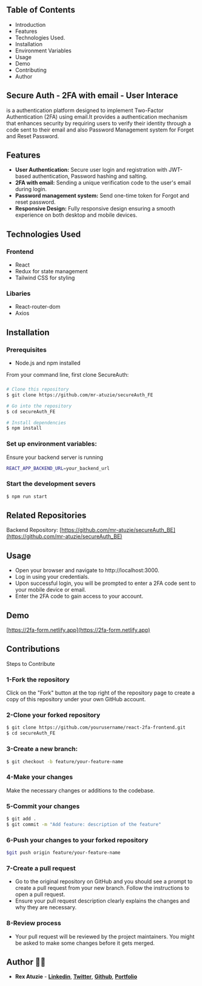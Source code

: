 ## Table of Contents
- Introduction
- Features
- Technologies Used.
- Installation
- Environment Variables
- Usage
- Demo
- Contributing
- Author

## Secure Auth - 2FA with email - User Interace
is a authentication platform designed to implement Two-Factor Authentication (2FA) using email.It provides a authentication mechanism that enhances security by requiring users to verify their identity through a code sent to their email and also Password Management system for Forget and Reset Password.

## Features
- **User Authentication:** Secure user login and registration with JWT-based authentication, Password hashing and salting.
- **2FA with email:** Sending a unique verification code to the user's email during login.
- **Password management system:** Send one-time token  for Forgot and reset password.
- **Responsive Design:** Fully responsive design ensuring a smooth experience on both desktop and mobile devices.

## Technologies Used
### Frontend 
- React
- Redux for state management
- Tailwind CSS for styling

### Libaries
- React-router-dom
- Axios
  
## Installation
### Prerequisites
- Node.js and npm installed

From your command line, first clone SecureAuth:
### 
```bash
# Clone this repository
$ git clone https://github.com/mr-atuzie/secureAuth_FE

# Go into the repository
$ cd secureAuth_FE

# Install dependencies
$ npm install
```

### Set up environment variables:
Ensure your backend server is running
```bash
REACT_APP_BACKEND_URL=your_backend_url
```

### Start the development severs
```bash
$ npm run start
```
## Related Repositories 
Backend Repository: [https://github.com/mr-atuzie/secureAuth_BE](https://github.com/mr-atuzie/secureAuth_BE)

## Usage
- Open your browser and navigate to http://localhost:3000.
- Log in using your credentials.
- Upon successful login, you will be prompted to enter a 2FA code sent to your mobile device or email.
- Enter the 2FA code to gain access to your account.

## Demo
[https://2fa-form.netlify.app](https://2fa-form.netlify.app)

## Contributions
Steps to Contribute
### 1-Fork the repository
Click on the "Fork" button at the top right of the repository page to create a copy of this repository under your own GitHub account.

### 2-Clone your forked repository
```bash
$ git clone https://github.com/yourusername/react-2fa-frontend.git
$ cd secureAuth_FE
```
### 3-Create a new branch:
```bash
$ git checkout -b feature/your-feature-name
```
### 4-Make your changes
Make the necessary changes or additions to the codebase.

### 5-Commit your changes
```bash
$ git add .
$ git commit -m "Add feature: description of the feature"
```
### 6-Push your changes to your forked repository
```bash
$git push origin feature/your-feature-name
```

### 7-Create a pull request
- Go to the original repository on GitHub and you should see a prompt to create a pull request from your new branch. Follow the instructions to open a pull request.
- Ensure your pull request description clearly explains the changes and why they are necessary.

### 8-Review process
- Your pull request will be reviewed by the project maintainers. You might be asked to make some changes before it gets merged.

## Author 👨‍💻
- **Rex Atuzie** - **[Linkedin](www.linkedin.com/in/rex-atuzie-0ab67820)**, **[Twitter](https://twitter.com/AtuzieR)**, **[Github](https://github.com/mr-atuzie)**, **[Portfolio](https://rexatuzie.netlify.app)**  




